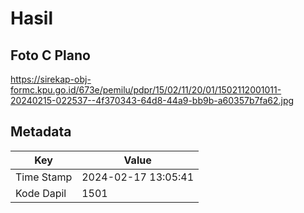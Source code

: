 # Hasil

## Foto C Plano

https://sirekap-obj-formc.kpu.go.id/673e/pemilu/pdpr/15/02/11/20/01/1502112001011-20240215-022537--4f370343-64d8-44a9-bb9b-a60357b7fa62.jpg


## Metadata

| Key        | Value               |
| ---------- | ------------------- |
| Time Stamp | 2024-02-17 13:05:41 |
| Kode Dapil | 1501                |



